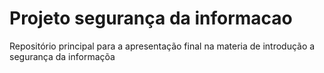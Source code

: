 # Projeto segurança da informacao
Repositório principal para a apresentação final na materia de introdução a segurança da informaçõa
